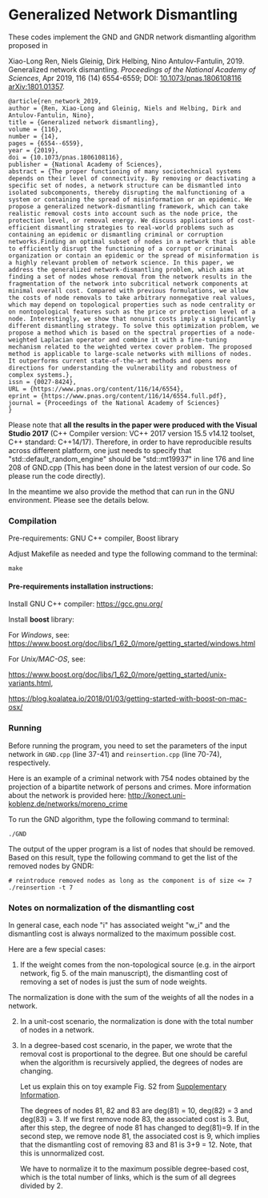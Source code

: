 # Generalized Network Dismantling

These codes implement the GND and GNDR network dismantling algorithm proposed in 

Xiao-Long Ren, Niels Gleinig, Dirk Helbing, Nino Antulov-Fantulin, 2019. Generalized network dismantling. *Proceedings of the National Academy of Sciences*, Apr 2019, 116 (14) 6554-6559; DOI: [10.1073/pnas.1806108116](https://doi.org/10.1073/pnas.1806108116)
[arXiv:1801.01357](https://arxiv.org/abs/1801.01357). 



    @article{ren_network_2019,
	author = {Ren, Xiao-Long and Gleinig, Niels and Helbing, Dirk and Antulov-Fantulin, Nino},
	title = {Generalized network dismantling},
	volume = {116},
	number = {14},
	pages = {6554--6559},
	year = {2019},
	doi = {10.1073/pnas.1806108116},
	publisher = {National Academy of Sciences},
	abstract = {The proper functioning of many sociotechnical systems depends on their level of connectivity. By removing or deactivating a specific set of nodes, a network structure can be dismantled into isolated subcomponents, thereby disrupting the malfunctioning of a system or containing the spread of misinformation or an epidemic. We propose a generalized network-dismantling framework, which can take realistic removal costs into account such as the node price, the protection level, or removal energy. We discuss applications of cost-efficient dismantling strategies to real-world problems such as containing an epidemic or dismantling criminal or corruption networks.Finding an optimal subset of nodes in a network that is able to efficiently disrupt the functioning of a corrupt or criminal organization or contain an epidemic or the spread of misinformation is a highly relevant problem of network science. In this paper, we address the generalized network-dismantling problem, which aims at finding a set of nodes whose removal from the network results in the fragmentation of the network into subcritical network components at minimal overall cost. Compared with previous formulations, we allow the costs of node removals to take arbitrary nonnegative real values, which may depend on topological properties such as node centrality or on nontopological features such as the price or protection level of a node. Interestingly, we show that nonunit costs imply a significantly different dismantling strategy. To solve this optimization problem, we propose a method which is based on the spectral properties of a node-weighted Laplacian operator and combine it with a fine-tuning mechanism related to the weighted vertex cover problem. The proposed method is applicable to large-scale networks with millions of nodes. It outperforms current state-of-the-art methods and opens more directions for understanding the vulnerability and robustness of complex systems.},
	issn = {0027-8424},
	URL = {https://www.pnas.org/content/116/14/6554},
	eprint = {https://www.pnas.org/content/116/14/6554.full.pdf},
	journal = {Proceedings of the National Academy of Sciences}
    }


Please note that **all the results in the paper were produced with the Visual Studio 2017** (C++ Compiler version: VC++ 2017 version 15.5 v14.12 toolset, C++ standard: C++14/17). Therefore, in order to have reproducible results across different platform, one just needs to specify that "std::default_random_engine" should be "std::mt19937" in line 176 and line 208 of GND.cpp (This has been done in the latest version of our code. So please run the code directly). 

In the meantime we also provide the method that can run in the GNU environment. Please see the details below.


### Compilation

Pre-requirements: GNU C++ compiler, Boost library

Adjust Makefile as needed and type the following command to the terminal:

    make

#### Pre-requirements installation instructions:
Install GNU C++ compiler:
https://gcc.gnu.org/

Install **boost** library:

For *Windows*, see: 
https://www.boost.org/doc/libs/1_62_0/more/getting_started/windows.html

For *Unix/MAC-OS*, see:

https://www.boost.org/doc/libs/1_62_0/more/getting_started/unix-variants.html, 

https://blog.koalatea.io/2018/01/03/getting-started-with-boost-on-mac-osx/

### Running
Before running the program, you need to set the parameters of the input network in 
<code>GND.cpp</code> (line 37-41) and <code>reinsertion.cpp</code> (line 70-74), respectively. 

Here is an example of a criminal network with 754 nodes obtained by the projection of a bipartite network of
persons and crimes. More information about the network is provided here: http://konect.uni-koblenz.de/networks/moreno_crime

To run the GND algorithm, type the following command to terminal: 

    ./GND

The output of the upper program is a list of nodes that should be removed. Based on this result, type the following command to get the list of the removed nodes by GNDR:

    # reintroduce removed nodes as long as the component is of size <= 7
    ./reinsertion -t 7

### Notes on normalization of the dismantling cost

In general case, each node "i" has associated weight "w_i"  and the dismantling cost is always normalized to the maximum possible cost.

Here are a few special cases:
1. If the weight comes from the non-topological source (e.g. in the airport network, fig 5. of the main manuscript), the dismantling cost of removing a set of nodes is just the sum of node weights. 

The normalization is done with the sum of the weights of all the nodes in a network. 

2. In a unit-cost scenario, the normalization is done with the total number of nodes in a network.

3. In a degree-based cost scenario, in the paper, we wrote that the removal cost is proportional to the degree. But one should be careful when the algorithm is recursively applied, the degrees of nodes are changing. 

   Let us explain this on toy example Fig. S2 from [Supplementary Information](https://www.pnas.org/content/116/14/6554). 

   The degrees of nodes 81, 82 and 83 are deg(81) = 10, deg(82) = 3 and deg(83) = 3. If we first remove node 83, the associated cost is 3. But, after this step, the degree of node 81 has changed to deg(81)=9.  If in the second step, we remove node 81, the associated cost is 9, which implies that the dismantling cost of removing 83 and 81 is 3+9 = 12. Note, that this is unnormalized cost. 

   We have to normalize it to the maximum possible degree-based cost, which is the total number of links, which is the sum of all degrees divided by 2. 



